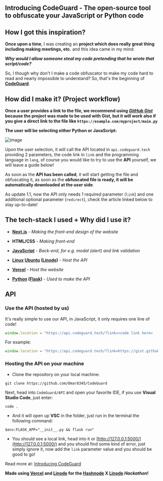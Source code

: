## Introducing CodeGuard - The open-source tool to obfuscate your JavaScript or Python code

## How I got this inspiration?

**Once upon a time**, I was creating an **project which does really great thing including making meetings, etc.** and this idea came in my mind:

***Why would I allow someone steal my code pretending that he wrote that script/code?***

So, I though why don't I make a code obfuscator to make my code hard to read and nearly impossible to understand? So, that's the beginning of **[CodeGuard](https://codeguard.tech)**.

## How did I make it? (Project workflow)

**Once a user provides a link to the file, we recommend using [*GitHub Gist*](https://gist.github.com) because the project was made to be used with Gist, but it will work also if you give a direct link to the file like `https://example.com/myproject/main.py`**

**The user will be selecting either Python or JavaScript:**

![image](https://user-images.githubusercontent.com/68811721/174752938-6b91d5ab-9678-4f6c-adf3-798965eb6928.png)

Upon the user selection, it will call the API located in `api.codeguard.tech` providing 2 parameters, the code link in `link` and the programming language in `lang`, of course you would like to try to use the **API** yourself, we will leave a guide below!

As soon as the **API has been called**, it will start getting the file and obfuscating it, as soon as the **obfuscated file is ready, it will be automatically downloaded at the user side**.

As update 1.1, now the API only needs 1 required parameter (`link`) and one additional optional parameter (`redirect`), check the article linked below to stay up-to-date!

## The tech-stack I used + Why did I use it?

- **[Next.js](https://nextjs.org/)** - *Making the front-end design of the website*

- **HTML/CSS** - *Making front-end*

- **[JavaScript](https://javascript.com)** - *Back-end, for e.g. modal (alert) and link validation*

- **[Linux](https://linux.org) [Ubuntu](https://ubuntu.com) ([Linode](https://linode.com))** - *Host the API*

- **[Vercel](https://vercel.com)** - *Host the website*

- **[Python](https://python.org) ([Flask](https://flask.palletsprojects.com/))** - *Used to make the API*

## API

### Use the API (hosted by us)

It's really simple to use our API, in JavaScript, it only requires one line of code!

```js
window.location = "https://api.codeguard.tech/?link=<code link here>
```

For example:

```js
window.location = "https://api.codeguard.tech/?link=https://gist.githubusercontent.com/Omar8345/1038a82e7db5f81d0722a4f2ab701924/raw/b213490f419b1d67de6a6a1647557934b97fc1ef/nicecode.js
```

### Hosting the API on your machine

- Clone the repository on your local machine:

`git clone https://github.com/Omar8345/CodeGuard`

Next, head into `CodeGuard/API` and open your favorite IDE, if you use **Visual Studio Code**, just enter:

`code .`

- And it will open up **VSC** in the folder, just run in the terminal the following command:

`$env:FLASK_APP="__init__.py && flask run"`

- You should see a local link, head into it or [http://127.0.0.1:5000/](http://127.0.0.1:5000/) and you should find some kind of error, just simply ignore it, now add the `link` parameter value and you should be good to go!

Read more at: [Introducing CodeGuard](https://omardevblog.toolsandapps4us.site/codeguard)

**Made using [Vercel](https://vercel.com) and [Linode](https://linode.com) for the [Hashnode](https://hashnode.com) X [Linode](https://linode.com) *Hackathon*!**
